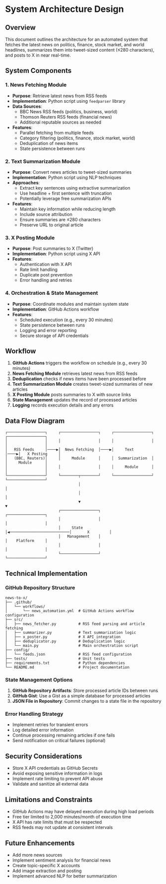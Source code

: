 # System Architecture Design

## Overview
This document outlines the architecture for an automated system that fetches the latest news on politics, finance, stock market, and world headlines, summarizes them into tweet-sized content (≤280 characters), and posts to X in near real-time.

## System Components

### 1. News Fetching Module
- **Purpose**: Retrieve latest news from RSS feeds
- **Implementation**: Python script using `feedparser` library
- **Data Sources**:
  - BBC News RSS feeds (politics, business, world)
  - Thomson Reuters RSS feeds (financial news)
  - Additional reputable sources as needed
- **Features**:
  - Parallel fetching from multiple feeds
  - Category filtering (politics, finance, stock market, world)
  - Deduplication of news items
  - State persistence between runs

### 2. Text Summarization Module
- **Purpose**: Convert news articles to tweet-sized summaries
- **Implementation**: Python script using NLP techniques
- **Approaches**:
  - Extract key sentences using extractive summarization
  - Use headline + first sentence with truncation
  - Potentially leverage free summarization APIs
- **Features**:
  - Maintain key information while reducing length
  - Include source attribution
  - Ensure summaries are ≤280 characters
  - Preserve URL to original article

### 3. X Posting Module
- **Purpose**: Post summaries to X (Twitter)
- **Implementation**: Python script using X API
- **Features**:
  - Authentication with X API
  - Rate limit handling
  - Duplicate post prevention
  - Error handling and retries

### 4. Orchestration & State Management
- **Purpose**: Coordinate modules and maintain system state
- **Implementation**: GitHub Actions workflow
- **Features**:
  - Scheduled execution (e.g., every 30 minutes)
  - State persistence between runs
  - Logging and error reporting
  - Secure storage of API credentials

## Workflow

1. **GitHub Actions** triggers the workflow on schedule (e.g., every 30 minutes)
2. **News Fetching Module** retrieves latest news from RSS feeds
3. **Deduplication** checks if news items have been processed before
4. **Text Summarization Module** creates tweet-sized summaries of new articles
5. **X Posting Module** posts summaries to X with source links
6. **State Management** updates the record of processed articles
7. **Logging** records execution details and any errors

## Data Flow Diagram
```
┌─────────────────┐     ┌─────────────────┐     ┌─────────────────┐     ┌─────────────────┐
│                 │     │                 │     │                 │     │                 │
│   RSS Feeds     │────▶│  News Fetching  │────▶│     Text        │────▶│   X Posting     │
│   (BBC, Reuters)│     │     Module      │     │  Summarization  │     │     Module      │
│                 │     │                 │     │     Module      │     │                 │
└─────────────────┘     └────────┬────────┘     └─────────────────┘     └─────────────────┘
                                 │                                               │
                                 │                                               │
                                 ▼                                               ▼
                        ┌─────────────────┐                            ┌─────────────────┐
                        │                 │                            │                 │
                        │     State       │◀───────────────────────────│       X         │
                        │   Management    │                            │    Platform     │
                        │                 │                            │                 │
                        └─────────────────┘                            └─────────────────┘
```

## Technical Implementation

### GitHub Repository Structure
```
news-to-x/
├── .github/
│   └── workflows/
│       └── news_automation.yml  # GitHub Actions workflow configuration
├── src/
│   ├── news_fetcher.py          # RSS feed parsing and article fetching
│   ├── summarizer.py            # Text summarization logic
│   ├── x_poster.py              # X API integration
│   ├── deduplicator.py          # Deduplication logic
│   └── main.py                  # Main orchestration script
├── config/
│   └── feeds.json               # RSS feed configuration
├── tests/                       # Unit tests
├── requirements.txt             # Python dependencies
└── README.md                    # Project documentation
```

### State Management Options
1. **GitHub Repository Artifacts**: Store processed article IDs between runs
2. **GitHub Gist**: Use a Gist as a simple database for processed articles
3. **JSON File in Repository**: Commit changes to a state file in the repository

### Error Handling Strategy
- Implement retries for transient errors
- Log detailed error information
- Continue processing remaining articles if one fails
- Send notification on critical failures (optional)

## Security Considerations
- Store X API credentials as GitHub Secrets
- Avoid exposing sensitive information in logs
- Implement rate limiting to prevent API abuse
- Validate and sanitize all external data

## Limitations and Constraints
- GitHub Actions may have delayed execution during high load periods
- Free tier limited to 2,000 minutes/month of execution time
- X API has rate limits that must be respected
- RSS feeds may not update at consistent intervals

## Future Enhancements
- Add more news sources
- Implement sentiment analysis for financial news
- Create topic-specific X accounts
- Add image extraction and posting
- Implement advanced NLP for better summarization

